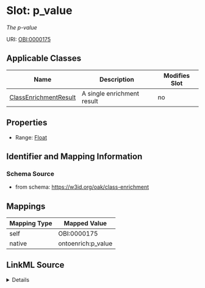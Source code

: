 

# Slot: p_value


_The p-value_





URI: [OBI:0000175](http://purl.obolibrary.org/obo/OBI_0000175)



<!-- no inheritance hierarchy -->





## Applicable Classes

| Name | Description | Modifies Slot |
| --- | --- | --- |
| [ClassEnrichmentResult](ClassEnrichmentResult.md) | A single enrichment result |  no  |







## Properties

* Range: [Float](Float.md)





## Identifier and Mapping Information







### Schema Source


* from schema: https://w3id.org/oak/class-enrichment




## Mappings

| Mapping Type | Mapped Value |
| ---  | ---  |
| self | OBI:0000175 |
| native | ontoenrich:p_value |




## LinkML Source

<details>
```yaml
name: p_value
description: The p-value
from_schema: https://w3id.org/oak/class-enrichment
rank: 1000
slot_uri: OBI:0000175
alias: p_value
owner: ClassEnrichmentResult
domain_of:
- ClassEnrichmentResult
range: float

```
</details>